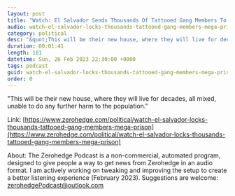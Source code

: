 ```yaml
---
layout: post
title: "Watch: El Salvador Sends Thousands Of Tattooed Gang Members To Mega-Prison"
audio: watch-el-salvador-locks-thousands-tattooed-gang-members-mega-prison-0
category: political
desc: "&quot;This will be their new house, where they will live for decades, all mixed, unable to do any further harm to the population.&quot;"
duration: 00:01:41
length: 101
datetime: Sun, 26 Feb 2023 22:30:00 +0000
tags: podcast
guid: watch-el-salvador-locks-thousands-tattooed-gang-members-mega-prison-0
order: 0
---
```

&quot;This will be their new house, where they will live for decades, all mixed, unable to do any further harm to the population.&quot;

Link: [https://www.zerohedge.com/political/watch-el-salvador-locks-thousands-tattooed-gang-members-mega-prison](https://www.zerohedge.com/political/watch-el-salvador-locks-thousands-tattooed-gang-members-mega-prison)

About: The Zerohedge Podcast is a non-commercial, automated program, designed to give people a way to get news from Zerohedge in an audio format.  I am actively working on tweaking and improving the setup to create a better listening experience (February 2023).  Suggestions are welcome: [zerohedgePodcast@outlook.com](mailto:zerohedgePodcast@outlook.com)